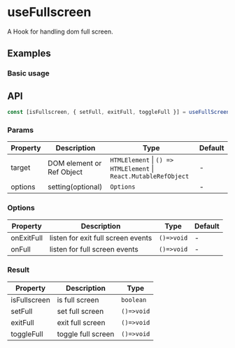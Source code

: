# useFullscreen

A Hook for handling dom full screen.

## Examples

### Basic usage

<demo src="./demo/demo1.vue"
  language="vue"
  title="Basic usage"
  desc="Use ref to set elements that need full screen">
</demo>

<demo src="./demo/demo2.vue"
  language="vue"
  title="Pass in a function"
  desc="Use function to set elements that need full screen">
</demo>

## API

```typescript
const [isFullscreen, { setFull, exitFull, toggleFull }] = useFullScreen(target, options?:Options);
```

### Params

| Property | Description               | Type                                                             | Default |
| -------- | ------------------------- | ---------------------------------------------------------------- | ------- |
| target   | DOM element or Ref Object | `HTMLElement` \| `() => HTMLElement` \| `React.MutableRefObject` | -       |
| options  | setting(optional)         | `Options`                                                        | -       |

### Options

| Property   | Description                        | Type       | Default |
| ---------- | ---------------------------------- | ---------- | ------- |
| onExitFull | listen for exit full screen events | `()=>void` | -       |
| onFull     | listen for full screen events      | `()=>void` | -       |

### Result

| Property     | Description        | Type       |
| ------------ | ------------------ | ---------- |
| isFullscreen | is full screen     | `boolean`  |
| setFull      | set full screen    | `()=>void` |
| exitFull     | exit full screen   | `()=>void` |
| toggleFull   | toggle full screen | `()=>void` |
